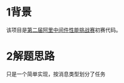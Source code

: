 <h1>1背景</h1>
该项目是<a href="https://tianchi.aliyun.com/competition/information.htm?spm=5176.100067.5678.2.4c5fd3bZTtceN&raceId=231533">第二届阿里中间件性能挑战赛</a>初赛代码。

<h1>2解题思路</h1>
只是一个简单实现，按消息类型划分了任务
